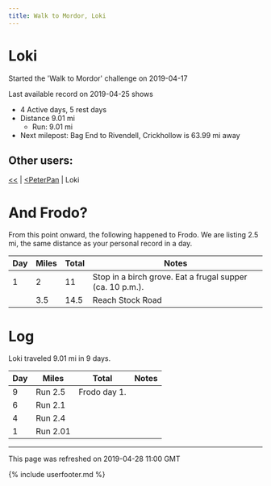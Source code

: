 ```yaml
---
title: Walk to Mordor, Loki
---
```


# Loki

Started the 'Walk to Mordor' challenge on 2019-04-17

Last available record on 2019-04-25 shows
* 4 Active days, 5 rest days
* Distance 9.01 mi
  * Run: 9.01 mi
* Next milepost: Bag End to Rivendell, Crickhollow is 63.99 mi away

## Other users:

[\<\<](PeterPan.md) \| [\<PeterPan](PeterPan.md) \| Loki

# And Frodo?
From this point onward, the following happened to Frodo.
We are listing 2.5 mi, the same distance as your personal record in a day.

| Day | Miles | Total | Notes |
| --- | --- | --- | --- |
| 1 | 2 | 11 | Stop in a birch grove. Eat a frugal supper (ca. 10 p.m.). |
|   | 3.5 | 14.5 | Reach Stock Road |


# Log

Loki traveled 9.01 mi in 9 days.

| Day | Miles | Total | Notes |
| --- | --- | --- | --- |
 | 9 | Run 2.5 | Frodo day 1. |
 | 6 | Run 2.1 |  |
 | 4 | Run 2.4 |  |
 | 1 | Run 2.01 |  |

---
This page was refreshed on 2019-04-28 11:00 GMT

{% include userfooter.md %}

